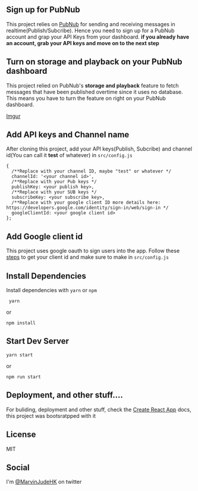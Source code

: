 
## Sign up for PubNub 
This project relies on [PubNub](www.pubnub.com) for sending and receiving messages in realtime(Publish/Subcribe).
Hence you need to sign up for a PubNub account and grap your API Keys from your dashboard. 
**if you already have an account, grab your API keys and move on to the next step**

## Turn on storage and playback on your PubNub dashboard
This project relied on PubNub's **storage and playback** feature to fetch messages that have been published overtime since it uses no database. This means you have to turn the feature on right on your PubNub dashboard.

[Imgur](https://i.imgur.com/T2QiIli.png)

## Add API keys and Channel name
After cloning this project, add your API keys(Publish, Subcribe) and channel id(You can call it **test** of whatever) in
`src/config.js`

```
{
  /**Replace with your channel ID, maybe "test" or whatever */
  channelId: '<your channel id>',
  /**Replace with your Pub keys */
  publishKey: <your publish key>,
  /**Replace with your SUB keys */
  subscribeKey: <your subscribe key>,
  /**Replace with your google client ID more details here: https://developers.google.com/identity/sign-in/web/sign-in */
  googleClientId: <your google client id>
};

```

## Add Google client id
This project uses google oauth to sign users into the app. Follow these [steps](www.https://developers.google.com/identity/sign-in/web/sign-in) to get your client id and make sure to make in `src/config.js`


## Install Dependencies
Install dependencies with `yarn` or `npm`

```
 yarn
```
or 
```
npm install 
```

## Start Dev Server

```
yarn start
``` 

or

```
npm run start
```

## Deployment, and other stuff.... 
For buliding, deployment and other stuff, check the [Create React App](https://github.com/facebook/create-react-app) docs, this project
was bootsratpped with it

## License
MIT

## Social

I'm [@MarvinJudeHK](https://www.twitter.com/MarvinJudeHK) on twitter
